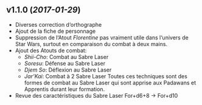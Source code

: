 ## v1.1.0 (_2017-01-29_)
* Diverses correction d‘orthographe
* Ajout de la fiche de personnage
* Suppression de l‘Atout *Florentine* pas vraiment utile dans l‘univers de Star Wars, surtout en comparaison du combat à deux mains.
* Ajout des Atouts de combat: 
  * *Shii-Cho*: Combat au Sabre Laser
  * *Soresu*: Défense au Sabre Laser
  * *Djem So*: Déflexion au Sabre Laser
  * *Jar’Kai*: Combat à 2 Sabre Laser
  Toutes ces techniques sont des formes de combat au Sabre Laser qui sont apprise aux Padawans et Apprentis durant leur formation.
* Revue des caractéristiques du Sabre Laser For+d6+8 -> For+d10